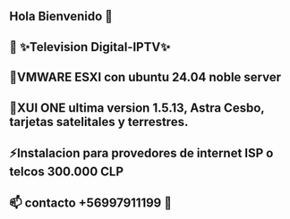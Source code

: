 ## Hola Bienvenido 👋
## 🔭 ✨Television Digital-IPTV✨
## 🌱VMWARE ESXI con ubuntu 24.04 noble server 
## 🤔XUI ONE ultima version 1.5.13, Astra Cesbo, tarjetas satelitales y terrestres.
## ⚡Instalacion para provedores de internet ISP o telcos 300.000 CLP 
## 📫 contacto +56997911199 👯
<!--
**GerardoSystem0o0/GerardoSystem0o0** 
